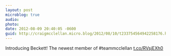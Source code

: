 ```yaml
---
layout: post
microblog: true
audio: 
photo: 
date: 2012-08-09 20:40:05 -0600
guid: http://craigmcclellan.micro.blog/2012/08/10/t233754564942258176.html
---
```

Introducing Beckett! The newest member of #teammcclellan [t.co/RVsjEXh0](http://t.co/RVsjEXh0)
